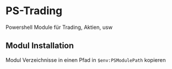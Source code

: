 # PS-Trading
Powershell Module für Trading, Aktien, usw

## Modul Installation

Modul Verzeichnisse in einen Pfad in `$env:PSModulePath` kopieren